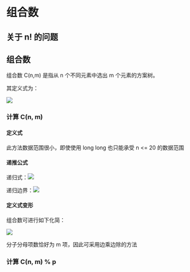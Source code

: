 # 组合数

## 关于 n! 的问题

## 组合数

组合数 C(n,m) 是指从 n 个不同元素中选出 m 个元素的方案树。

其定义式为：

<img src="https://latex.codecogs.com/gif.latex?C^m_n = \frac{n!}{m!(n-m)!}">

### 计算 C(n, m)

#### 定义式

此方法数据范围很小，即使使用 long long 也只能承受 n <= 20 的数据范围

#### 递推公式

递归式：<img src="https://latex.codecogs.com/gif.latex?C_n^m = C_{n-1}^m + C_{n-1}^{m-1}">

递归边界：<img src="https://latex.codecogs.com/gif.latex?C_n^0 = C_n^n = 1">

#### 定义式变形

组合数可进行如下化简：

<img src="https://latex.codecogs.com/gif.latex?C^m_n = \frac{n!}{m!(n-m)!} = \frac{(n-m+1)\times(n-m+2)\times...\times(n-m+m)}{1\times2\times...\times m}">

分子分母项数恰好为 m 项，因此可采用边乘边除的方法


### 计算 C(n, m) % p



